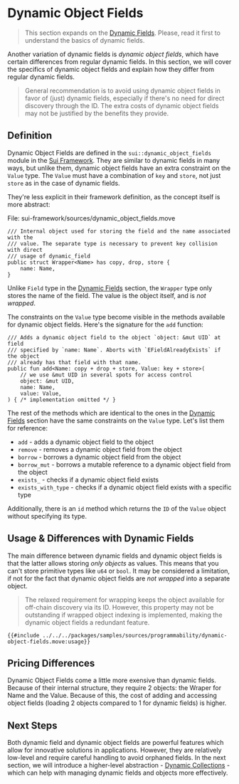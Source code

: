 # Dynamic Object Fields

> This section expands on the [Dynamic Fields](./dynamic-fields.md). Please, read it first to understand the basics of dynamic fields.

Another variation of dynamic fields is *dynamic object fields*, which have certain differences from regular dynamic fields. In this section, we will cover the specifics of dynamic object fields and explain how they differ from regular dynamic fields.

> General recommendation is to avoid using dynamic object fields in favor of (just) dynamic fields, especially if there's no need for direct discovery through the ID. The extra costs of dynamic object fields may not be justified by the benefits they provide.

## Definition

Dynamic Object Fields are defined in the `sui::dynamic_object_fields` module in the [Sui Framework](./sui-framework.md). They are similar to dynamic fields in many ways, but unlike them, dynamic object fields have an extra constraint on the `Value` type. The `Value` must have a combination of `key` and `store`, not just `store` as in the case of dynamic fields.

They're less explicit in their framework definition, as the concept itself is more abstract:

File: sui-framework/sources/dynamic_object_fields.move
```move
/// Internal object used for storing the field and the name associated with the
/// value. The separate type is necessary to prevent key collision with direct
/// usage of dynamic_field
public struct Wrapper<Name> has copy, drop, store {
    name: Name,
}
```

Unlike `Field` type in the [Dynamic Fields](./dynamic-fields.md#definition) section, the `Wrapper` type only stores the name of the field. The value is the object itself, and is *not wrapped*.

The constraints on the `Value` type become visible in the methods available for dynamic object fields. Here's the signature for the `add` function:

```move
/// Adds a dynamic object field to the object `object: &mut UID` at field
/// specified by `name: Name`. Aborts with `EFieldAlreadyExists` if the object
/// already has that field with that name.
public fun add<Name: copy + drop + store, Value: key + store>(
    // we use &mut UID in several spots for access control
    object: &mut UID,
    name: Name,
    value: Value,
) { /* implementation omitted */ }
```

The rest of the methods which are identical to the ones in the [Dynamic Fields](./dynamic-fields.md#usage) section have the same constraints on the `Value` type. Let's list them for reference:

- `add` - adds a dynamic object field to the object
- `remove` - removes a dynamic object field from the object
- `borrow` - borrows a dynamic object field from the object
- `borrow_mut` - borrows a mutable reference to a dynamic object field from the object
- `exists_` - checks if a dynamic object field exists
- `exists_with_type` - checks if a dynamic object field exists with a specific type

Additionally, there is an `id` method which returns the `ID` of the `Value` object without specifying its type.

## Usage & Differences with Dynamic Fields

The main difference between dynamic fields and dynamic object fields is that the latter allows storing *only objects* as values. This means that you can't store primitive types like `u64` or `bool`. It may be considered a limitation, if not for the fact that dynamic object fields are *not wrapped* into a separate object.

> The relaxed requirement for wrapping keeps the object available for off-chain discovery via its ID. However, this property may not be outstanding if wrapped object indexing is implemented, making the dynamic object fields a redundant feature.

```move
{{#include ../../../packages/samples/sources/programmability/dynamic-object-fields.move:usage}}
```

## Pricing Differences

Dynamic Object Fields come a little more exensive than dynamic fields. Because of their internal structure, they require 2 objects: the Wraper for Name and the Value. Because of this, the cost of adding and accessing object fields (loading 2 objects compared to 1 for dynamic fields) is higher.

## Next Steps

Both dynamic field and dynamic object fields are powerful features which allow for innovative solutions in applications. However, they are relatively low-level and require careful handling to avoid orphaned fields. In the next section, we will introduce a higher-level abstraction - [Dynamic Collections](./dynamic-collections.md) - which can help with managing dynamic fields and objects more effectively.
